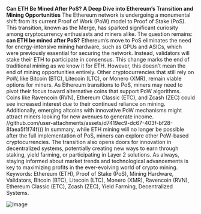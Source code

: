 **Can ETH Be Mined After PoS? A Deep Dive into Ethereum’s Transition and Mining Opportunities**
The Ethereum network is undergoing a monumental shift from its current Proof of Work (PoW) model to Proof of Stake (PoS). This transition, known as the Merge, has sparked significant curiosity among cryptocurrency enthusiasts and miners alike. The question remains: **can ETH be mined after PoS?** 
Ethereum’s move to PoS eliminates the need for energy-intensive mining hardware, such as GPUs and ASICs, which were previously essential for securing the network. Instead, validators will stake their ETH to participate in consensus. This change marks the end of traditional mining as we know it for ETH. However, this doesn’t mean the end of mining opportunities entirely. Other cryptocurrencies that still rely on PoW, like Bitcoin (BTC), Litecoin (LTC), or Monero (XMR), remain viable options for miners. 
As Ethereum transitions to PoS, miners may need to pivot their focus toward alternative coins that support PoW algorithms. Coins like Ravencoin (RVN), Ethereum Classic (ETC), and Zcash (ZEC) could see increased interest due to their continued reliance on mining. Additionally, emerging altcoins with innovative PoW mechanisms might attract miners looking for new avenues to generate income. 
 //github.com/user-attachments/assets/d7419ec9-dc67-403f-bf28-8faea5f1f74f)))
In summary, while ETH mining will no longer be possible after the full implementation of PoS, miners can explore other PoW-based cryptocurrencies. The transition also opens doors for innovation in decentralized systems, potentially creating new ways to earn through staking, yield farming, or participating in Layer 2 solutions. As always, staying informed about market trends and technological advancements is key to maximizing profits in the ever-evolving world of crypto mining. 
Keywords: Ethereum (ETH), Proof of Stake (PoS), Mining Hardware, Validators, Bitcoin (BTC), Litecoin (LTC), Monero (XMR), Ravencoin (RVN), Ethereum Classic (ETC), Zcash (ZEC), Yield Farming, Decentralized Systems.


![Image](https://github.com/user-attachments/assets/4a25d116-2220-4385-b08e-f287af8fcbc4)